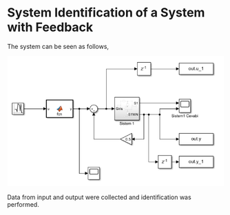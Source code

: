 # System Identification of a System with Feedback

The system can be seen as follows,

![What is this](system.png)

Data from input and output were collected and identification was performed. 
